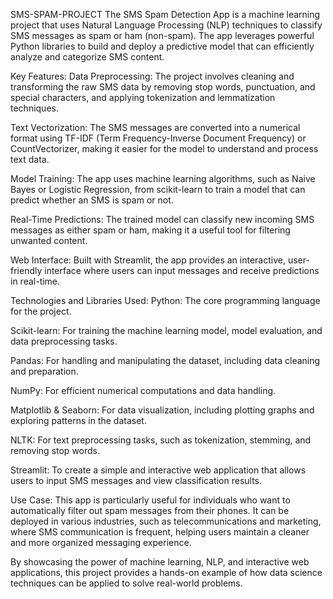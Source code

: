 SMS-SPAM-PROJECT
The SMS Spam Detection App is a machine learning project that uses Natural Language Processing (NLP) techniques to classify SMS messages as spam or ham (non-spam). The app leverages powerful Python libraries to build and deploy a predictive model that can efficiently analyze and categorize SMS content.

Key Features:
Data Preprocessing: The project involves cleaning and transforming the raw SMS data by removing stop words, punctuation, and special characters, and applying tokenization and lemmatization techniques.

Text Vectorization: The SMS messages are converted into a numerical format using TF-IDF (Term Frequency-Inverse Document Frequency) or CountVectorizer, making it easier for the model to understand and process text data.

Model Training: The app uses machine learning algorithms, such as Naive Bayes or Logistic Regression, from scikit-learn to train a model that can predict whether an SMS is spam or not.

Real-Time Predictions: The trained model can classify new incoming SMS messages as either spam or ham, making it a useful tool for filtering unwanted content.

Web Interface: Built with Streamlit, the app provides an interactive, user-friendly interface where users can input messages and receive predictions in real-time.

Technologies and Libraries Used:
Python: The core programming language for the project.

Scikit-learn: For training the machine learning model, model evaluation, and data preprocessing tasks.

Pandas: For handling and manipulating the dataset, including data cleaning and preparation.

NumPy: For efficient numerical computations and data handling.

Matplotlib & Seaborn: For data visualization, including plotting graphs and exploring patterns in the dataset.

NLTK: For text preprocessing tasks, such as tokenization, stemming, and removing stop words.

Streamlit: To create a simple and interactive web application that allows users to input SMS messages and view classification results.

Use Case:
This app is particularly useful for individuals who want to automatically filter out spam messages from their phones. It can be deployed in various industries, such as telecommunications and marketing, where SMS communication is frequent, helping users maintain a cleaner and more organized messaging experience.

By showcasing the power of machine learning, NLP, and interactive web applications, this project provides a hands-on example of how data science techniques can be applied to solve real-world problems.

